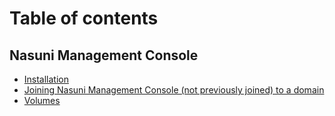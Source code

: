 # Table of contents

## Nasuni Management Console

* [Installation](README.md)
* [Joining Nasuni Management Console (not previously joined) to a domain](nasuni-management-console/joining-nasuni-management-console-not-previously-joined-to-a-domain.md)
* [Volumes](nasuni-management-console/updated_volumes.md)
